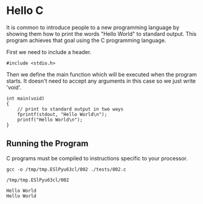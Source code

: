 # Hello C

It is common to introduce people to a new programming language
by showing them how to print the words "Hello World" to standard
output. This program achieves that goal using the C programming
language.

First we need to include a header.

```
#include <stdio.h>

```

Then we define the main function which will be executed when the
program starts. It doesn't need to accept any arguments in this
case so we just write 'void'.

```
int main(void)
{
    // print to standard output in two ways
    fprintf(stdout, "Hello World\n");
    printf("Hello World\n");
}

```

Running the Program
-------------------

C programs must be compiled to instructions specific to your processor.

```
gcc -o /tmp/tmp.ESlPyu63cl/002 ./tests/002.c

```
```
/tmp/tmp.ESlPyu63cl/002

Hello World
Hello World
```
